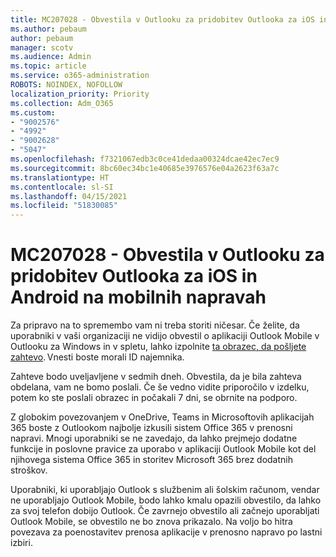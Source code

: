 ```yaml
---
title: MC207028 - Obvestila v Outlooku za pridobitev Outlooka za iOS in Android na mobilnih napravah
ms.author: pebaum
author: pebaum
manager: scotv
ms.audience: Admin
ms.topic: article
ms.service: o365-administration
ROBOTS: NOINDEX, NOFOLLOW
localization_priority: Priority
ms.collection: Adm_O365
ms.custom:
- "9002576"
- "4992"
- "9002628"
- "5047"
ms.openlocfilehash: f7321067edb3c0ce41dedaa00324dcae42ec7ec9
ms.sourcegitcommit: 8bc60ec34bc1e40685e3976576e04a2623f63a7c
ms.translationtype: HT
ms.contentlocale: sl-SI
ms.lasthandoff: 04/15/2021
ms.locfileid: "51830085"
---
```

# <a name="mc207028---notifications-in-outlook-to-obtain-outlook-for-ios-and-android-on-mobile-devices"></a>MC207028 - Obvestila v Outlooku za pridobitev Outlooka za iOS in Android na mobilnih napravah

Za pripravo na to spremembo vam ni treba storiti ničesar. Če želite, da uporabniki v vaši organizaciji ne vidijo obvestil o aplikaciji Outlook Mobile v Outlooku za Windows in v spletu, lahko izpolnite [ta obrazec, da pošljete zahtevo](https://aka.ms/MC207028). Vnesti boste morali ID najemnika. 

Zahteve bodo uveljavljene v sedmih dneh. Obvestila, da je bila zahteva obdelana, vam ne bomo poslali. Če še vedno vidite priporočilo v izdelku, potem ko ste poslali obrazec in počakali 7 dni, se obrnite na podporo.

Z globokim povezovanjem v OneDrive, Teams in Microsoftovih aplikacijah 365 boste z Outlookom najbolje izkusili sistem Office 365 v prenosni napravi. Mnogi uporabniki se ne zavedajo, da lahko prejmejo dodatne funkcije in poslovne pravice za uporabo v aplikaciji Outlook Mobile kot del njihovega sistema Office 365 in storitev Microsoft 365 brez dodatnih stroškov.

Uporabniki, ki uporabljajo Outlook s službenim ali šolskim računom, vendar ne uporabljajo Outlook Mobile, bodo lahko kmalu opazili obvestilo, da lahko za svoj telefon dobijo Outlook. Če zavrnejo obvestilo ali začnejo uporabljati Outlook Mobile, se obvestilo ne bo znova prikazalo. Na voljo bo hitra povezava za poenostavitev prenosa aplikacije v prenosno napravo po lastni izbiri.
